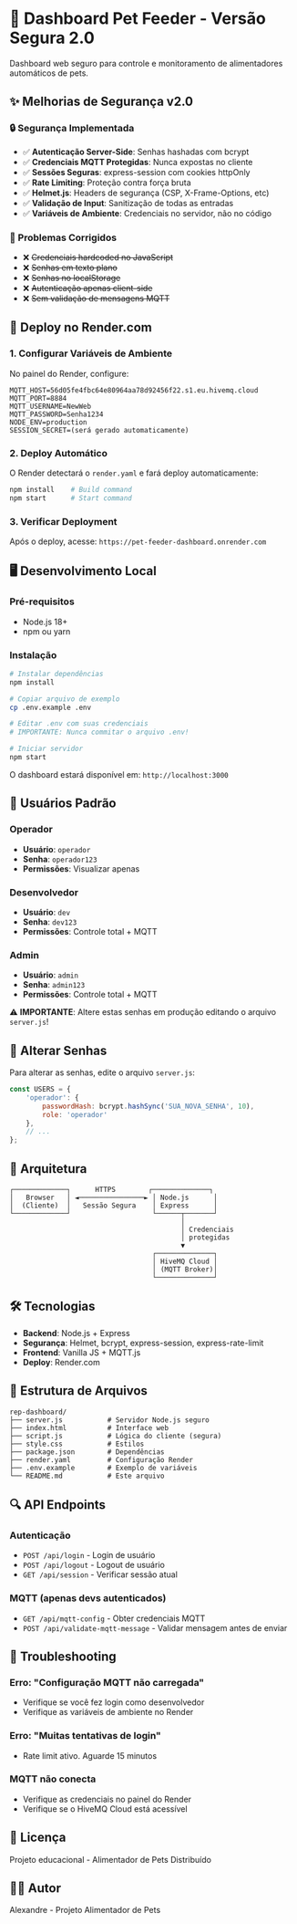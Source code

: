 # 🐾 Dashboard Pet Feeder - Versão Segura 2.0

Dashboard web seguro para controle e monitoramento de alimentadores automáticos de pets.

## ✨ Melhorias de Segurança v2.0

### 🔒 Segurança Implementada

- ✅ **Autenticação Server-Side**: Senhas hashadas com bcrypt
- ✅ **Credenciais MQTT Protegidas**: Nunca expostas no cliente
- ✅ **Sessões Seguras**: express-session com cookies httpOnly
- ✅ **Rate Limiting**: Proteção contra força bruta
- ✅ **Helmet.js**: Headers de segurança (CSP, X-Frame-Options, etc)
- ✅ **Validação de Input**: Sanitização de todas as entradas
- ✅ **Variáveis de Ambiente**: Credenciais no servidor, não no código

### 🔐 Problemas Corrigidos

- ❌ ~~Credenciais hardcoded no JavaScript~~
- ❌ ~~Senhas em texto plano~~
- ❌ ~~Senhas no localStorage~~
- ❌ ~~Autenticação apenas client-side~~
- ❌ ~~Sem validação de mensagens MQTT~~

## 🚀 Deploy no Render.com

### 1. Configurar Variáveis de Ambiente

No painel do Render, configure:

```
MQTT_HOST=56d05fe4fbc64e80964aa78d92456f22.s1.eu.hivemq.cloud
MQTT_PORT=8884
MQTT_USERNAME=NewWeb
MQTT_PASSWORD=Senha1234
NODE_ENV=production
SESSION_SECRET=(será gerado automaticamente)
```

### 2. Deploy Automático

O Render detectará o `render.yaml` e fará deploy automaticamente:

```bash
npm install    # Build command
npm start      # Start command
```

### 3. Verificar Deployment

Após o deploy, acesse: `https://pet-feeder-dashboard.onrender.com`

## 🖥️ Desenvolvimento Local

### Pré-requisitos

- Node.js 18+
- npm ou yarn

### Instalação

```bash
# Instalar dependências
npm install

# Copiar arquivo de exemplo
cp .env.example .env

# Editar .env com suas credenciais
# IMPORTANTE: Nunca commitar o arquivo .env!

# Iniciar servidor
npm start
```

O dashboard estará disponível em: `http://localhost:3000`

## 👥 Usuários Padrão

### Operador
- **Usuário**: `operador`
- **Senha**: `operador123`
- **Permissões**: Visualizar apenas

### Desenvolvedor
- **Usuário**: `dev`
- **Senha**: `dev123`
- **Permissões**: Controle total + MQTT

### Admin
- **Usuário**: `admin`
- **Senha**: `admin123`
- **Permissões**: Controle total + MQTT

⚠️ **IMPORTANTE**: Altere estas senhas em produção editando o arquivo `server.js`!

## 🔧 Alterar Senhas

Para alterar as senhas, edite o arquivo `server.js`:

```javascript
const USERS = {
    'operador': {
        passwordHash: bcrypt.hashSync('SUA_NOVA_SENHA', 10),
        role: 'operador'
    },
    // ...
};
```

## 📡 Arquitetura

```
┌─────────────┐      HTTPS        ┌──────────────┐
│   Browser   │ ◄────────────────► │ Node.js      │
│  (Cliente)  │   Sessão Segura    │ Express      │
└─────────────┘                    └──────┬───────┘
                                          │
                                          │ Credenciais
                                          │ protegidas
                                          ▼
                                   ┌──────────────┐
                                   │ HiveMQ Cloud │
                                   │ (MQTT Broker)│
                                   └──────────────┘
```

## 🛠️ Tecnologias

- **Backend**: Node.js + Express
- **Segurança**: Helmet, bcrypt, express-session, express-rate-limit
- **Frontend**: Vanilla JS + MQTT.js
- **Deploy**: Render.com

## 📂 Estrutura de Arquivos

```
rep-dashboard/
├── server.js           # Servidor Node.js seguro
├── index.html          # Interface web
├── script.js           # Lógica do cliente (segura)
├── style.css           # Estilos
├── package.json        # Dependências
├── render.yaml         # Configuração Render
├── .env.example        # Exemplo de variáveis
└── README.md           # Este arquivo
```

## 🔍 API Endpoints

### Autenticação

- `POST /api/login` - Login de usuário
- `POST /api/logout` - Logout de usuário
- `GET /api/session` - Verificar sessão atual

### MQTT (apenas devs autenticados)

- `GET /api/mqtt-config` - Obter credenciais MQTT
- `POST /api/validate-mqtt-message` - Validar mensagem antes de enviar

## 🐛 Troubleshooting

### Erro: "Configuração MQTT não carregada"
- Verifique se você fez login como desenvolvedor
- Verifique as variáveis de ambiente no Render

### Erro: "Muitas tentativas de login"
- Rate limit ativo. Aguarde 15 minutos

### MQTT não conecta
- Verifique as credenciais no painel do Render
- Verifique se o HiveMQ Cloud está acessível

## 📝 Licença

Projeto educacional - Alimentador de Pets Distribuído

## 👨‍💻 Autor

Alexandre - Projeto Alimentador de Pets
